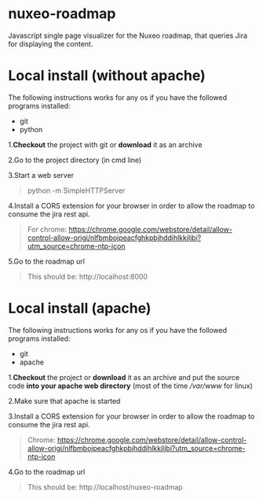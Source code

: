 nuxeo-roadmap
=============

Javascript single page visualizer for the Nuxeo roadmap, that queries Jira for displaying the content.

Local install (without apache)
=

The following instructions works for any os if you have the followed programs installed: 
- git
- python

1.**Checkout** the project with git or **download** it as an archive

2.Go to the project directory (in cmd line)

3.Start a web server
> python -m SimpleHTTPServer

4.Install a CORS extension for your browser in order to allow the roadmap to consume the jira rest api.
> For chrome: https://chrome.google.com/webstore/detail/allow-control-allow-origi/nlfbmbojpeacfghkpbjhddihlkkiljbi?utm_source=chrome-ntp-icon

5.Go to the roadmap url
> This should be: http://localhost:8000

Local install (apache)
=

The following instructions works for any os if you have the followed programs installed: 
- git
- apache

1.**Checkout** the project or **download** it as an archive and put the source code **into your apache web directory** (most of the time */var/www* for linux)

2.Make sure that apache is started

3.Install a CORS extension for your browser in order to allow the roadmap to consume the jira rest api.
> Chrome: https://chrome.google.com/webstore/detail/allow-control-allow-origi/nlfbmbojpeacfghkpbjhddihlkkiljbi?utm_source=chrome-ntp-icon

4.Go to the roadmap url
> This should be: http://localhost/nuxeo-roadmap